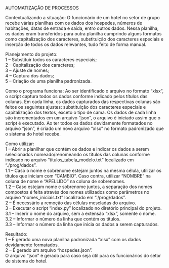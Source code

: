 AUTOMATIZAÇÃO DE PROCESSOS

Contextualizando a situação:
O funcionário de um hotel no setor de grupo recebe várias planilhas com os dados dos hospedes, números de habitações, datas de entrada e saída, entro outros dados. Nessa planilha, os dados eram transferidos para outra planilha cumprindo alguns formatos como capitalização dos caracteres, substituição dos caracteres especiais e inserção de todos os dados relevantes, tudo feito de forma manual.

Planejamento do projeto: <br/>
1 – Substituir todos os caracteres especiais;<br/>
2 – Capitalização dos caracteres;<br/>
3 – Ajuste de nomes;<br/>
4 – Captura dos dados;<br/>
5 – Criação de uma planilha padronizada.<br/>

Como o programa funciona:
Ao ser identificado o arquivo no formato “xlsx”, o script captura todos os dados conforme indicado pelos títulos das colunas. Em cada linha, os dados capturados das respectivas colunas são feitos os seguintes ajustes: substituição dos caracteres especiais e capitalização dos textos, exceto o tipo de cama. Os dados de cada linha são incrementados em um arquivo “json”, o arquivo é iniciado assim que o script é executado.
Ao ter todos os dados devidamente formatados no arquivo “json”, é criado um novo arquivo “xlsx” no formato padronizado que o sistema do hotel recebe.

Como utilizar:<br/>
1 – Abrir a planilhar que contém os dados e indicar os dados a serem selecionados nomeado/renomeando os títulos das colunas conforme indicado no arquivo “titulos_tabela_modelo.txt” localizado em “./prog/dados”.<br/>
1.1 – Caso o nome e sobrenome estejam juntos na mesma célula, utilizar os títulos que iniciam com “CAMBIO”. Caso contra, utilizar “NOMBRE” na coluna de nome e “APELLIDO” na coluna de sobrenomes.<br/>
1.2 – Caso estejam nome e sobrenome juntos, a separação dos nomes compostos é feita através dos nomes utilizados como parâmetros no arquivo “nomes_iniciais.txt” localizado em “./prog/dados”.<br/>
2 – É necessário a remoção das células mescladas do arquivo.<br/>
3 – Executar o script “index.py” localizado no diretório principal do projeto.<br/>
3.1 – Inserir o nome do arquivo, sem a extensão “xlsx”, somente o nome.<br/>
3.2 – Informar o número da linha que contém os títulos.<br/>
3.3 – Informar o número da linha que inicia os dados a serem capturados.<br/>

Resultado:<br/>
1 – É gerado uma nova planilha padronizada “xlsx” com os dados devidamente formatados.<br/>
2 – É gerado um arquivo “hospedes.json”.<br/>
O arquivo “json” é gerado para caso seja útil para os funcionários do setor de sistema do hotel.<br/>
